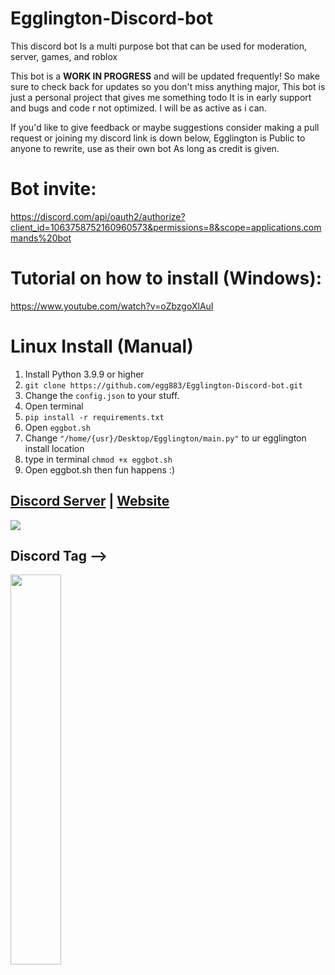 # Egglington-Discord-bot
This discord bot Is a multi purpose bot that can be used for moderation, server, games, and roblox 

This bot is a **WORK IN PROGRESS** and will be updated frequently! So make sure to check back for updates so you don't miss anything major,
This bot is just a personal project that gives me something todo It is in early support and bugs and code r not optimized. I will be as active as i can.

If you'd like to give feedback or maybe suggestions consider making a pull request or joining my discord link is down below,
Egglington is Public to anyone to rewrite, use as their own bot As long as credit is given.


# Bot invite: 
https://discord.com/api/oauth2/authorize?client_id=1063758752160960573&permissions=8&scope=applications.commands%20bot

# Tutorial on how to install (Windows):
https://www.youtube.com/watch?v=oZbzgoXlAuI

# Linux Install (Manual)
1. Install Python 3.9.9 or higher
2. ```git clone https://github.com/egg883/Egglington-Discord-bot.git```
3. Change the ```config.json``` to your stuff.
4. Open terminal
5. ```pip install -r requirements.txt```
6. Open ```eggbot.sh```
7. Change ```"/home/{usr}/Desktop/Egglington/main.py"``` to ur egglington install location
8. type in terminal ```chmod +x eggbot.sh```
9. Open eggbot.sh then fun happens :)

## [Discord Server](https://discord.gg/AUevumCwXj) | [Website](https://egg883.shop)
<a href="https://discord.gg/AUevumCwXj"><img src="https://discord.com/api/guilds/1048219013173493850/widget.png?style=banner2"></a>
 
<h2><strong> Discord Tag -->  </strong></h2>
<p align="left">
    <img width="40%" src="https://lanyard-profile-readme.vercel.app/api/184841558661529600" />
</p>
